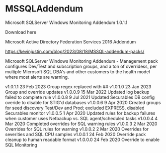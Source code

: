 # MSSQLAddendum
Microsoft SQLServer Windows Monitoring Addendum 1.0.1.1

Download here

Microsoft Active Directory Federation Services 2016 Addendum 

https://kevinjustin.com/blog/2023/08/18/MSSQL-addendum-packs/

Microsoft SQLServer Windows Monitoring Addendum - Management pack configures Dev/Test and subscription groups, and a ton of overridess, per multiple Microsoft SQL DBA's and other customers to the health model where most alerts are warning.
 
v1.0.1.1 23 Feb 2023 Group regex replaced with ##
v1.0.1.0 23 Jan 2023 Group and override updates
v1.0.0.9 15 Mar 2022 Updated log backup failed to complete rule
v1.0.0.8  9 Jul 2021 Updated Securables DB config overide to disable for STIG'd databases
v1.0.0.6  9 Apr 2020 Created groups for seed discovery Test/Dev and Prod; excluded EXPRESS, disabled Securables monitor
v1.0.0.5  1 Apr 2020 Updated rules for backup failures when customer uses Netbackup vs. SQL agent/scheduled tasks
v1.0.0.4  4 Mar 2020 Completed overrides for SQL warning rules
v1.0.0.3  2 Mar 2020 Overrides for SQL rules for warning
v1.0.0.2  2 Mar 2020 Overrides for severities and SQL CPU samples
v1.0.0.1 24 Feb 2020 Override pack cleanup to human readable format
v1.0.0.0 24 Feb 2020 Override to enable SQL Monitoring
